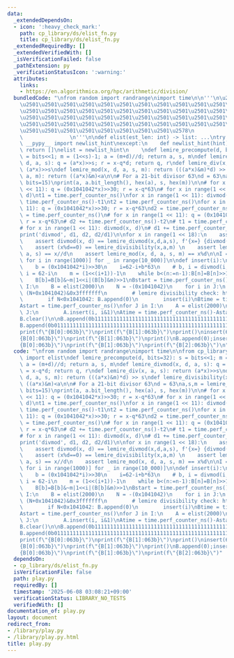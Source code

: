 ```yaml
---
data:
  _extendedDependsOn:
  - icon: ':heavy_check_mark:'
    path: cp_library/ds/elist_fn.py
    title: cp_library/ds/elist_fn.py
  _extendedRequiredBy: []
  _extendedVerifiedWith: []
  _isVerificationFailed: false
  _pathExtension: py
  _verificationStatusIcon: ':warning:'
  attributes:
    links:
    - https://en.algorithmica.org/hpc/arithmetic/division/
  bundledCode: "\nfrom random import randrange\nimport time\n\n'''\n\u257A\u2501\u2501\
    \u2501\u2501\u2501\u2501\u2501\u2501\u2501\u2501\u2501\u2501\u2501\u2501\u2501\
    \u2501\u2501\u2501\u2501\u2501\u2501\u2501\u2501\u2501\u2501\u2501\u2501\u2501\
    \u2501\u2501\u2501\u2501\u2501\u2501\u2501\u2501\u2501\u2501\u2501\u2501\u2501\
    \u2501\u2501\u2501\u2501\u2501\u2501\u2501\u2501\u2501\u2501\u2501\u2501\u2501\
    \u2501\u2501\u2501\u2501\u2501\u2501\u2501\u2501\u2578\n             https://kobejean.github.io/cp-library\
    \               \n'''\n\ndef elist(est_len: int) -> list: ...\ntry:\n    from\
    \ __pypy__ import newlist_hint\nexcept:\n    def newlist_hint(hint):\n       \
    \ return []\nelist = newlist_hint\n    \ndef lemire_precompute(d, bits=32): s\
    \ = bits<<1; m = (1<<s)-1; a = (m+d)//d; return a, s, m\ndef lemire_divmod(x,\
    \ d, a, s): q = (a*x)>>s; r = x-q*d; return q, r\ndef lemire_div(x, a, s): return\
    \ (a*x)>>s\ndef lemire_mod(x, d, a, s, m): return (((a*x)&m)*d) >> s\ndef lemire_divisibility(x,\
    \ a, m): return ((a*x)&m)<a\n\n# For a 21-bit divisor 63\nd = 63\na,s,m = lemire_precompute(d,\
    \ bits=15)\nprint(a, a.bit_length(), hex(a), s, hex(m))\n\n# for x in range(1\
    \ << 11): q = (0x1041042*x)>>30; r = x-q*63\n# for x in range(1 << 11): divmod(x,\
    \ d)\nt1 = time.perf_counter_ns()\nfor x in range(1 << 11): divmod(x, d)\nd1 =\
    \ time.perf_counter_ns()-t1\nt2 = time.perf_counter_ns()\nfor x in range(1 <<\
    \ 11): q = (0x1041042*x)>>30; r = x-q*63\nd2 = time.perf_counter_ns()-t2\n# t2\
    \ = time.perf_counter_ns()\n# for x in range(1 << 11): q = (0x1041042*x)>>30;\
    \ r = x-q*63\n# d2 += time.perf_counter_ns()-t2\n# t1 = time.perf_counter_ns()\n\
    # for x in range(1 << 11): divmod(x, d)\n# d1 += time.perf_counter_ns()-t1\n\n\
    print('divmod', d1, d2, d2/d1)\n\nfor x in range(1 << 18):\n    assert (x*a).bit_length()<64\n\
    \    assert divmod(x, d) == lemire_divmod(x,d,a,s), f'{x=} {divmod(x, d)=} {lemire_divmod(x,d,a,s)=}'\n\
    \    assert (x%d==0) == lemire_divisibility(x,a,m) \n    assert lemire_div(x,\
    \ a, s) == x//d\n    assert lemire_mod(x, d, a, s, m) == x%d\n\nI = [[randrange(0,i+1)\
    \ for i in range(1000)] for _ in range(10_000)]\n\ndef insert(i):\n    n = len(B)\n\
    \    b = (0x1041042*i)>>30\n    i=62-i+b*63\n    # b, i = divmod(i, 63)\n    #\
    \ i = 62-i\n    m = (1<<(i+1))-1\n    while b<(n:=n-1):B[n]=B[n]>>1|(B[n-1]&1)<<62\n\
    \    B[b]=B[b]&~m|1<<i|(B[b]&m)>>1\nBstart = time.perf_counter_ns()\nfor J in\
    \ I:\n    B = elist(2000)\n    N = -(0x1041042)\n    for i in J:\n        N =\
    \ (N+0x1041042)&0x3fffffff\n        # lemire divisibility check: https://en.algorithmica.org/hpc/arithmetic/division/\n\
    \        if N<0x1041042: B.append(0)\n        insert(i)\nBtime = time.perf_counter_ns()-Bstart\n\
    Astart = time.perf_counter_ns()\nfor J in I:\n    A = elist(2000)\n    for i in\
    \ J:\n        A.insert(i, i&1)\nAtime = time.perf_counter_ns()-Astart\nprint(Btime/Atime)\n\
    B.clear()\n\nB.append(0b111111111111111111111111111111111111111111111111111111111111101)\n\
    B.append(0b011111111111111111111111111111111111111111111111111111111111110)\n\
    print(f\"{B[0]:063b}\")\nprint(f\"{B[1]:063b}\")\nprint()\ninsert(63)\nprint(f\"\
    {B[0]:063b}\")\nprint(f\"{B[1]:063b}\")\nprint()\nB.append(0);insert(65)\nprint(f\"\
    {B[0]:063b}\")\nprint(f\"{B[1]:063b}\")\nprint(f\"{B[2]:063b}\")\n"
  code: "\nfrom random import randrange\nimport time\n\nfrom cp_library.ds.elist_fn\
    \ import elist\ndef lemire_precompute(d, bits=32): s = bits<<1; m = (1<<s)-1;\
    \ a = (m+d)//d; return a, s, m\ndef lemire_divmod(x, d, a, s): q = (a*x)>>s; r\
    \ = x-q*d; return q, r\ndef lemire_div(x, a, s): return (a*x)>>s\ndef lemire_mod(x,\
    \ d, a, s, m): return (((a*x)&m)*d) >> s\ndef lemire_divisibility(x, a, m): return\
    \ ((a*x)&m)<a\n\n# For a 21-bit divisor 63\nd = 63\na,s,m = lemire_precompute(d,\
    \ bits=15)\nprint(a, a.bit_length(), hex(a), s, hex(m))\n\n# for x in range(1\
    \ << 11): q = (0x1041042*x)>>30; r = x-q*63\n# for x in range(1 << 11): divmod(x,\
    \ d)\nt1 = time.perf_counter_ns()\nfor x in range(1 << 11): divmod(x, d)\nd1 =\
    \ time.perf_counter_ns()-t1\nt2 = time.perf_counter_ns()\nfor x in range(1 <<\
    \ 11): q = (0x1041042*x)>>30; r = x-q*63\nd2 = time.perf_counter_ns()-t2\n# t2\
    \ = time.perf_counter_ns()\n# for x in range(1 << 11): q = (0x1041042*x)>>30;\
    \ r = x-q*63\n# d2 += time.perf_counter_ns()-t2\n# t1 = time.perf_counter_ns()\n\
    # for x in range(1 << 11): divmod(x, d)\n# d1 += time.perf_counter_ns()-t1\n\n\
    print('divmod', d1, d2, d2/d1)\n\nfor x in range(1 << 18):\n    assert (x*a).bit_length()<64\n\
    \    assert divmod(x, d) == lemire_divmod(x,d,a,s), f'{x=} {divmod(x, d)=} {lemire_divmod(x,d,a,s)=}'\n\
    \    assert (x%d==0) == lemire_divisibility(x,a,m) \n    assert lemire_div(x,\
    \ a, s) == x//d\n    assert lemire_mod(x, d, a, s, m) == x%d\n\nI = [[randrange(0,i+1)\
    \ for i in range(1000)] for _ in range(10_000)]\n\ndef insert(i):\n    n = len(B)\n\
    \    b = (0x1041042*i)>>30\n    i=62-i+b*63\n    # b, i = divmod(i, 63)\n    #\
    \ i = 62-i\n    m = (1<<(i+1))-1\n    while b<(n:=n-1):B[n]=B[n]>>1|(B[n-1]&1)<<62\n\
    \    B[b]=B[b]&~m|1<<i|(B[b]&m)>>1\nBstart = time.perf_counter_ns()\nfor J in\
    \ I:\n    B = elist(2000)\n    N = -(0x1041042)\n    for i in J:\n        N =\
    \ (N+0x1041042)&0x3fffffff\n        # lemire divisibility check: https://en.algorithmica.org/hpc/arithmetic/division/\n\
    \        if N<0x1041042: B.append(0)\n        insert(i)\nBtime = time.perf_counter_ns()-Bstart\n\
    Astart = time.perf_counter_ns()\nfor J in I:\n    A = elist(2000)\n    for i in\
    \ J:\n        A.insert(i, i&1)\nAtime = time.perf_counter_ns()-Astart\nprint(Btime/Atime)\n\
    B.clear()\n\nB.append(0b111111111111111111111111111111111111111111111111111111111111101)\n\
    B.append(0b011111111111111111111111111111111111111111111111111111111111110)\n\
    print(f\"{B[0]:063b}\")\nprint(f\"{B[1]:063b}\")\nprint()\ninsert(63)\nprint(f\"\
    {B[0]:063b}\")\nprint(f\"{B[1]:063b}\")\nprint()\nB.append(0);insert(65)\nprint(f\"\
    {B[0]:063b}\")\nprint(f\"{B[1]:063b}\")\nprint(f\"{B[2]:063b}\")"
  dependsOn:
  - cp_library/ds/elist_fn.py
  isVerificationFile: false
  path: play.py
  requiredBy: []
  timestamp: '2025-06-08 03:08:21+09:00'
  verificationStatus: LIBRARY_NO_TESTS
  verifiedWith: []
documentation_of: play.py
layout: document
redirect_from:
- /library/play.py
- /library/play.py.html
title: play.py
---
```

